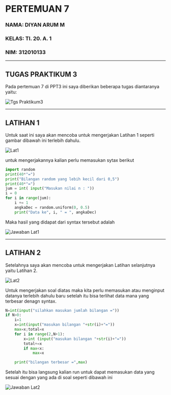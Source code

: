 # PERTEMUAN 7
### NAMA: DIYAN ARUM M
### KELAS: TI. 20. A. 1
### NIM: 312010133

_________________________________________________________________________________________
## TUGAS PRAKTIKUM 3
Pada pertemuan 7 di PPT3 ini saya diberikan beberapa tugas diantaranya yaitu:

![Tgs Praktikum3](https://user-images.githubusercontent.com/72906579/98434074-f3dc1180-20fe-11eb-8d2d-2c2592899895.png)

_________________________________________________________________________________________
## LATIHAN 1
Untuk saat ini saya akan mencoba untuk mengerjakan Latihan 1 seperti gambar dibawah ini terlebih dahulu.

![Lat1](https://user-images.githubusercontent.com/72906579/98434023-757f6f80-20fe-11eb-84c8-f932fae7a155.png)

untuk mengerjakannya kalian perlu memasukan sytax berikut 

```python
import random
print(40*"=")
print("Bilangan random yang lebih kecil dari 0,5")
print(40*"=")
jum = int( input("Masukan nilai n : "))
i = 0
for i in range(jum):
    i += 1
    angkaDec = random.uniform(0, 0.5)
    print("Data ke", i, " = ", angkaDec)
```
Maka hasil yang didapat dari syntax tersebut adalah

![Jawaban Lat1](https://user-images.githubusercontent.com/72906579/98442996-17bd4880-213b-11eb-85c9-020f57559768.png)
_______________________________________________________________________________________
## LATIHAN 2
Setelahnya saya akan mencoba untuk mengerjakan Latihan selanjutnya yaitu Latihan 2.

![Lat2](https://user-images.githubusercontent.com/72906579/98442065-1557f000-2135-11eb-961c-530168029224.png)


Untuk mengerjakan soal diatas maka kita perlu memasukan atau menginput datanya terlebih dahulu baru setelah itu bisa terlihat data mana yang terbesar denagn syntax.
```python
N=int(input("silahkan masukan jumlah bilangan ="))
if N>0:
    i=1
    x=int(input("masukan bilangan "+str(i)+"="))
    max=x;total=x
    for i in range(2,N+1):
        x=int (input("masukan bilangan "+str(i)+"="))
        total+=x
        if max<x:
            max=x

    print("bilangan terbesar =",max)
```
Setelah itu bisa langsung kalian run untuk dapat memasukan data yang sesuai dengan yang ada di soal seperti dibawah ini

![Jawaban Lat2](https://user-images.githubusercontent.com/72906579/98442806-a761f780-2139-11eb-9f58-65ddeecf8eab.png)
